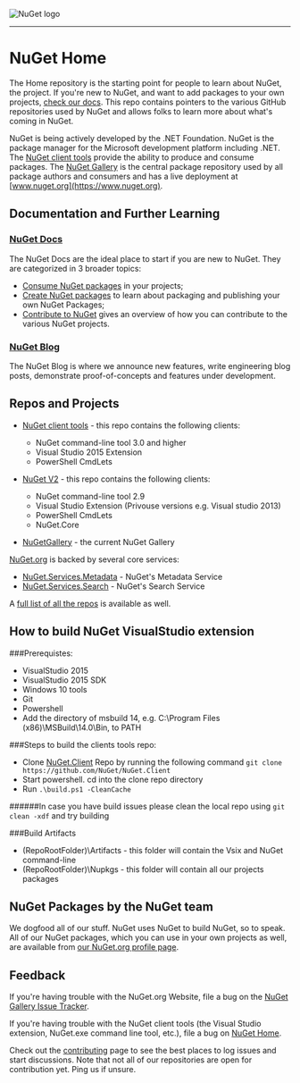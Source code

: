 ![NuGet logo](https://raw.githubusercontent.com/NuGet/Home/master/resources/nuget.png)

-----

# NuGet Home

The Home repository is the starting point for people to learn about NuGet, the project. If you're new to NuGet, and want to add packages to your own projects, [check our docs](http://docs.nuget.org). This repo contains pointers to the various GitHub repositories used by NuGet and allows folks to learn more about what's coming in NuGet.

NuGet is being actively developed by the .NET Foundation. NuGet is the package manager for the Microsoft development platform including .NET. The [NuGet client tools](https://github.com/nuget/nuget.client) provide the ability to produce and consume packages. The [NuGet Gallery](https://github.com/NuGet/NuGetGallery) is the central package repository used by all package authors and consumers and has a live deployment at [www.nuget.org](https://www.nuget.org).

## Documentation and Further Learning

### [NuGet Docs](http://docs.nuget.org)

The NuGet Docs are the ideal place to start if you are new to NuGet. They are categorized in 3 broader topics:

* [Consume NuGet packages](http://docs.nuget.org/consume) in your projects;
* [Create NuGet packages](http://docs.nuget.org/create) to learn about packaging and publishing your own NuGet Packages;
* [Contribute to NuGet](http://docs.nuget.org/contribute) gives an overview of how you can contribute to the various NuGet projects.

### [NuGet Blog](http://blog.nuget.org/)

The NuGet Blog is where we announce new features, write engineering blog posts, demonstrate proof-of-concepts and features under development.

## Repos and Projects

* [NuGet client tools](https://github.com/nuget/nuget.client) - this repo contains the following clients:
  * NuGet command-line tool 3.0 and higher
  * Visual Studio 2015 Extension
  * PowerShell CmdLets

* [NuGet V2](https://github.com/NuGet/NuGet2) - this repo contains the following clients:
  * NuGet command-line tool 2.9
  * Visual Studio Extension (Privouse versions e.g. Visual studio 2013)
  * PowerShell  CmdLets
  * NuGet.Core

* [NuGetGallery](https://github.com/NuGet/NuGetGallery) - the current NuGet Gallery

[NuGet.org](https://www.nuget.org/) is backed by several core services:

* [NuGet.Services.Metadata](https://github.com/NuGet/NuGet.Services.Metadata) - NuGet's Metadata Service
* [NuGet.Services.Search](https://github.com/NuGet/NuGet.Services.Search) - NuGet's Search Service

A [full list of all the repos](https://github.com/NuGet) is available as well.

## How to build NuGet VisualStudio extension

###Prerequistes:
- VisualStudio 2015
- VisualStudio 2015 SDK
- Windows 10 tools
- Git
- Powershell
- Add the directory of msbuild 14, e.g. C:\Program Files (x86)\MSBuild\14.0\Bin, to PATH

###Steps to build the clients tools repo:
- Clone [NuGet.Client](https://github.com/nuget/nuget.client) Repo by running the following command `git clone https://github.com/NuGet/NuGet.Client`
- Start powershell. cd into the clone repo directory
- Run `.\build.ps1 -CleanCache`

######In case you have build issues please clean the local repo using `git clean -xdf` and try building

###Build Artifacts
- (RepoRootFolder)\Artifacts - this folder will contain the Vsix and NuGet command-line
- (RepoRootFolder)\Nupkgs - this folder will contain all our projects packages

## NuGet Packages by the NuGet team

We dogfood all of our stuff. NuGet uses NuGet to build NuGet, so to speak. All of our NuGet packages, which you can use in your own projects as well, are available from [our NuGet.org profile page](https://www.nuget.org/profiles/nuget).

## Feedback

If you're having trouble with the NuGet.org Website, file a bug on the [NuGet Gallery Issue Tracker](https://github.com/nuget/NuGetGallery/issues). 

If you're having trouble with the NuGet client tools (the Visual Studio extension, NuGet.exe command line tool, etc.), file a bug on [NuGet Home](https://github.com/nuget/home/issues).

Check out the [contributing](http://docs.nuget.org/contribute) page to see the best places to log issues and start discussions. Note that not all of our repositories are open for contribution yet. Ping us if unsure.
